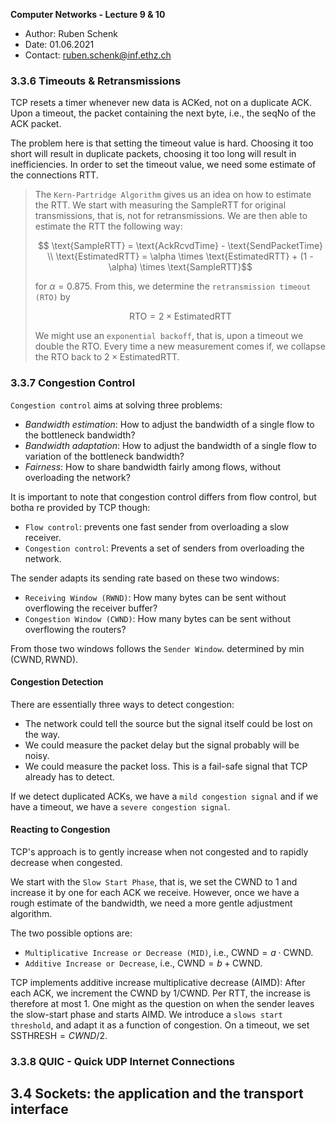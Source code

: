 **Computer Networks - Lecture 9 & 10**

- Author: Ruben Schenk
- Date: 01.06.2021
- Contact: ruben.schenk@inf.ethz.ch

### 3.3.6 Timeouts & Retransmissions

TCP resets a timer whenever new data is ACKed, not on a duplicate ACK. Upon a timeout, the packet containing the next byte, i.e., the seqNo of the ACK packet.

The problem here is that setting the timeout value is hard. Choosing it too short will result in duplicate packets, choosing it too long will result in inefficiencies. In order to set the timeout value, we need some estimate of the connections RTT.

> The `Kern-Partridge Algorithm` gives us an idea on how to estimate the RTT. We start with measuring the $\text{SampleRTT}$ for original transmissions, that is, not for retransmissions. We are then able to estimate the RTT the following way:
>
> $$ \text{SampleRTT} = \text{AckRcvdTime} - \text{SendPacketTime} \\ \text{EstimatedRTT} = \alpha \times \text{EstimatedRTT} + (1 - \alpha) \times \text{SampleRTT}$$
>
> for $\alpha = 0.875$. From this, we determine the `retransmission timeout (RTO)` by
> 
> $$ \text{RTO} = 2 \times \text{EstimatedRTT} $$
>
> We might use an `exponential backoff`, that is, upon a timeout we double the $\text{RTO}$. Every time a new measurement comes if, we collapse the $\text{RTO}$ back to $2 \times \text{EstimatedRTT}$.

### 3.3.7 Congestion Control

`Congestion control` aims at solving three problems:

- *Bandwidth estimation*: How to adjust the bandwidth of a single flow to the bottleneck bandwidth?
- *Bandwidth adaptation*: How to  adjust the bandwidth of a single flow to variation of the bottleneck bandwidth?
- *Fairness*: How to share bandwidth fairly among flows, without overloading the network?

It is important to note that congestion control differs from flow control, but botha re provided by TCP though:

- `Flow control`: prevents one fast sender from overloading a slow receiver.
- `Congestion control`: Prevents a set of senders from overloading the network.

The sender adapts its sending rate based on these two windows:

- `Receiving Window (RWND)`: How many bytes can be sent without overflowing the receiver buffer?
- `Congestion Window (CWND)`: How many bytes can be sent without overflowing the routers?

From those two windows follows the `Sender Window`. determined by $\min{(\text{CWND}, \, \text{RWND})}$.

#### Congestion Detection

There are essentially three ways to detect congestion:

- The network could tell the source but the signal itself could be lost on the way.
- We could measure the packet delay but the signal probably will be noisy.
- We could measure the packet loss. This is a fail-safe signal that TCP already has to detect.

If we detect duplicated ACKs, we have a `mild congestion signal` and if we have a timeout, we have a `severe congestion signal`.

#### Reacting to Congestion

TCP's approach is to gently increase when not congested and to rapidly decrease when congested.

We start with the `Slow Start Phase`, that is, we set the $\text{CWND}$ to $1$ and increase it by one for each ACK we receive. However, once we have a rough estimate of the bandwidth, we need a more gentle adjustment algorithm.

The two possible options are:

- `Multiplicative Increase or Decrease (MID)`, i.e., $\text{CWND} = a \cdot \text{CWND}$.
- `Additive Increase or Decrease`, i.e., $\text{CWND} = b + \text{CWND}$.

TCP implements additive increase multiplicative decrease (AIMD): After each ACK, we increment the $\text{CWND}$ by $1 / \text{CWND}$. Per RTT, the increase is therefore at most $1$. One might as the question on when the sender leaves the slow-start phase and starts AIMD. We introduce a `slows start threshold`, and adapt it as a function of congestion. On a timeout, we set $\text{SSTHRESH} = CWND/2$.

### 3.3.8 QUIC - Quick UDP Internet Connections

## 3.4 Sockets: the application and the transport interface
